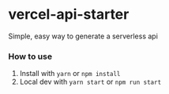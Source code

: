 # vercel-api-starter

Simple, easy way to generate a serverless api

### How to use

1. Install with `yarn` or `npm install`
2. Local dev with `yarn start` or `npm run start`
